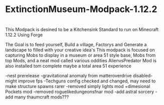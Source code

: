 # ExtinctionMuseum-Modpack-1.12.2
#
This Modpack is desined to be a Kitchensink Standard to run on Minecraft 1.12.2
Using Forge

The Goal is to feed yourself, Build a village, Factorys and
Generate a landscape to filled with your creative idea's
This modpack is focused on capturing Mobs to display in a museum or
area 51 style base, Mobs from top Mods, and a neat mod called various oddities
AlienvsPredator Mod is also installed tom complete maybe a total area 51
experience

-nest prerelease
-gravitational anomaly from matteroverdrive disabled-might improve fps
-Techguns config checked and changed, may need to make structure spawns rarer
-removed simply lights mod
+dimesional Pockets mod
-removed roguelikedungeonsfnar mod
-add astral sorcery
-add many thaumcraft mods???
